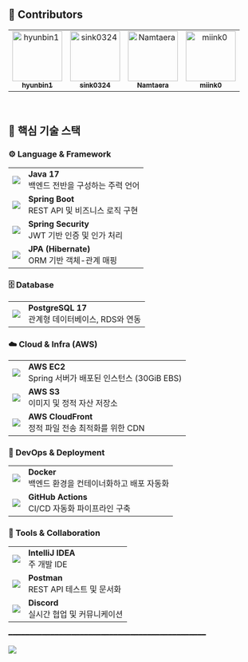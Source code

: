 ## 👥 Contributors
<table>
  <tr>
    <td align="center">
      <a href="https://github.com/hyunbin1">
        <img src="https://github.com/hyunbin1.png" width="100px;" alt="hyunbin1"/>
        <br /><sub><b>hyunbin1</b></sub>
      </a>
    </td>
    <td align="center">
      <a href="https://github.com/sink0324">
        <img src="https://github.com/sink0324.png" width="100px;" alt="sink0324"/>
        <br /><sub><b>sink0324</b></sub>
      </a>
    </td>
    <td align="center">
      <a href="https://github.com/Namtaera">
        <img src="https://github.com/Namtaera.png" width="100px;" alt="Namtaera"/>
        <br /><sub><b>Namtaera</b></sub>
      </a>
    </td>
    <td align="center">
      <a href="https://github.com/miink0">
        <img src="https://github.com/miink0.png" width="100px;" alt="miink0"/>
        <br /><sub><b>miink0</b></sub>
      </a>
    </td>
  </tr>
</table>
<br>

## 🚀 핵심 기술 스택

### ⚙️ Language & Framework  
<table>
  <tr>
    <td><img src="https://img.shields.io/badge/Java-17-007396?style=for-the-badge&logo=java&logoColor=white"/></td>
    <td><b>Java 17</b><br/>백엔드 전반을 구성하는 주력 언어</td>
  </tr>
  <tr>
    <td><img src="https://img.shields.io/badge/Spring_Boot-2.7.x-6DB33F?style=for-the-badge&logo=spring-boot&logoColor=white"/></td>
    <td><b>Spring Boot</b><br/>REST API 및 비즈니스 로직 구현</td>
  </tr>
  <tr>
    <td><img src="https://img.shields.io/badge/Spring_Security-Auth-6DB33F?style=for-the-badge&logo=spring-security&logoColor=white"/></td>
    <td><b>Spring Security</b><br/>JWT 기반 인증 및 인가 처리</td>
  </tr>
  <tr>
    <td><img src="https://img.shields.io/badge/JPA-Hibernate-6DB33F?style=for-the-badge&logo=hibernate&logoColor=white"/></td>
    <td><b>JPA (Hibernate)</b><br/>ORM 기반 객체-관계 매핑</td>
  </tr>
</table>

### 🗄️ Database  

<table>
  <tr>
    <td><img src="https://img.shields.io/badge/PostgreSQL-17-4169E1?style=for-the-badge&logo=postgresql&logoColor=white"/></td>
    <td><b>PostgreSQL 17</b><br/>관계형 데이터베이스, RDS와 연동</td>
  </tr>
</table>

### ☁️ Cloud & Infra (AWS) 

<table>
  <tr>
    <td><img src="https://img.shields.io/badge/EC2-t3.medium-FF9900?style=for-the-badge&logo=amazon-ec2&logoColor=white"/></td>
    <td><b>AWS EC2</b><br/>Spring 서버가 배포된 인스턴스 (30GiB EBS)</td>
  </tr>
  <tr>
    <td><img src="https://img.shields.io/badge/S3-Static_Storage-569A31?style=for-the-badge&logo=amazons3&logoColor=white"/></td>
    <td><b>AWS S3</b><br/>이미지 및 정적 자산 저장소</td>
  </tr>
  <tr>
    <td><img src="https://img.shields.io/badge/CloudFront-CDN-232F3E?style=for-the-badge&logo=amazonaws&logoColor=white"/></td>
    <td><b>AWS CloudFront</b><br/>정적 파일 전송 최적화를 위한 CDN</td>
  </tr>
</table>

### 🐳 DevOps & Deployment  

<table>
  <tr>
    <td><img src="https://img.shields.io/badge/Docker-Container-2496ED?style=for-the-badge&logo=docker&logoColor=white"/></td>
    <td><b>Docker</b><br/>백엔드 환경을 컨테이너화하고 배포 자동화</td>
  </tr>
  <tr>
    <td><img src="https://img.shields.io/badge/GitHub_Actions-CI/CD-2088FF?style=for-the-badge&logo=githubactions&logoColor=white"/></td>
    <td><b>GitHub Actions</b><br/>CI/CD 자동화 파이프라인 구축</td>
  </tr>
</table>

### 🧰 Tools & Collaboration  

<table>
  <tr>
    <td><img src="https://img.shields.io/badge/IntelliJ_IDEA-IDE-000000?style=for-the-badge&logo=intellijidea&logoColor=white"/></td>
    <td><b>IntelliJ IDEA</b><br/>주 개발 IDE</td>
  </tr>
  <tr>
    <td><img src="https://img.shields.io/badge/Postman-API_Test-FF6C37?style=for-the-badge&logo=postman&logoColor=white"/></td>
    <td><b>Postman</b><br/>REST API 테스트 및 문서화</td>
  </tr>
  <tr>
    <td><img src="https://img.shields.io/badge/Discord-Community-5865F2?style=for-the-badge&logo=discord&logoColor=white"/></td>
    <td><b>Discord</b><br/>실시간 협업 및 커뮤니케이션</td>
  </tr>
</table>
━━━━━━━━━━━━━━━━━━━━━━━━━━━━━━━━━━━━━━━━━━━━━━━
<p align="">
  <img src="https://github.com/user-attachments/assets/466886ea-9c06-4ebc-8c1d-1ed9ca57038e"/>
</p>
